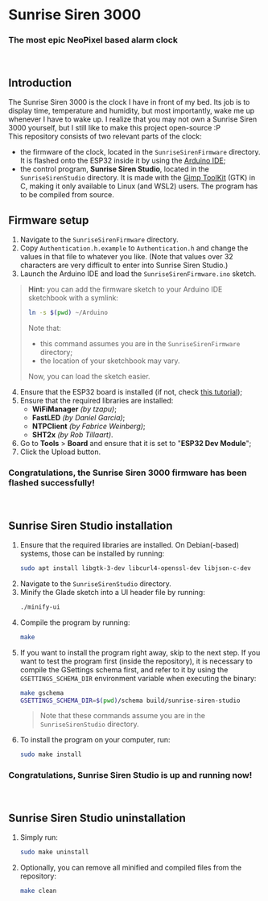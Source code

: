# Sunrise Siren 3000
### The most epic NeoPixel based alarm clock
<br>

## Introduction
The Sunrise Siren 3000 is the clock I have in front of my bed. Its job is to display time, temperature and humidity, but most importantly, wake me up whenever I have to wake up. I realize that you may not own a Sunrise Siren 3000 yourself, but I still like to make this project open-source :P  
This repository consists of two relevant parts of the clock:  
- the firmware of the clock, located in the `SunriseSirenFirmware` directory. It is flashed onto the ESP32 inside it by using the [Arduino IDE](https://www.arduino.cc/en/software);
- the control program, **Sunrise Siren Studio**, located in the `SunriseSirenStudio` directory. It is made with the [Gimp ToolKit](https://gtk.org/) (GTK) in C, making it only available to Linux (and WSL2) users. The program has to be compiled from source.

## Firmware setup
1. Navigate to the `SunriseSirenFirmware` directory.
2. Copy `Authentication.h.example` to `Authentication.h` and change the values in that file to whatever you like. (Note that values over 32 characters are very difficult to enter into Sunrise Siren Studio.)
3. Launch the Arduino IDE and load the `SunriseSirenFirmware.ino` sketch.
> **Hint:** you can add the firmware sketch to your Arduino IDE sketchbook with a symlink:
> ```bash
> ln -s $(pwd) ~/Arduino
> ```
> Note that:
> - this command assumes you are in the `SunriseSirenFirmware` directory;
> - the location of your sketchbook may vary.
>
> Now, you can load the sketch easier.

4. Ensure that the ESP32 board is installed (if not, check [this tutorial](https://randomnerdtutorials.com/installing-esp32-arduino-ide-2-0/));
5. Ensure that the required libraries are installed:
    - **WiFiManager** *(by tzapu)*;
    - **FastLED** *(by Daniel Garcia)*;
    - **NTPClient** *(by Fabrice Weinberg)*;
    - **SHT2x** *(by Rob Tillaart)*.
6. Go to **Tools** > **Board** and ensure that it is set to "**ESP32 Dev Module**";
7. Click the Upload button.

### Congratulations, the Sunrise Siren 3000 firmware has been flashed successfully!
<br>

## Sunrise Siren Studio installation
1. Ensure that the required libraries are installed. On Debian(-based) systems, those can be installed by running:
    ```bash
    sudo apt install libgtk-3-dev libcurl4-openssl-dev libjson-c-dev
    ```
2. Navigate to the `SunriseSirenStudio` directory.
3. Minify the Glade sketch into a UI header file by running:
    ```bash
    ./minify-ui
    ```
4. Compile the program by running:
    ```bash
    make
    ```
5.  If you want to install the program right away, skip to the next step. If you want to test the program first (inside the repository), it is necessary to compile the GSettings schema first, and refer to it by using the `GSETTINGS_SCHEMA_DIR` environment variable when executing the binary:
    ```bash
    make gschema
    GSETTINGS_SCHEMA_DIR=$(pwd)/schema build/sunrise-siren-studio
    ```
    > Note that these commands assume you are in the `SunriseSirenStudio` directory.
6. To install the program on your computer, run:
    ```bash
    sudo make install
    ```

### Congratulations, Sunrise Siren Studio is up and running now!
<br>

## Sunrise Siren Studio uninstallation
1. Simply run:
    ```bash
    sudo make uninstall
    ```
2. Optionally, you can remove all minified and compiled files from the repository:
    ```bash
    make clean
    ```

